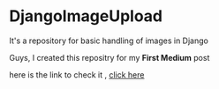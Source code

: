 # DjangoImageUpload
It's a repository for basic handling of images in Django

Guys, I created this repositry for my **First Medium** post 

here is the link to check it , [click here](https://medium.com/@bjayashankar2102/how-to-get-and-post-images-asynchronously-using-ajax-in-django-in-detail-17f25f4c3dca)
  
